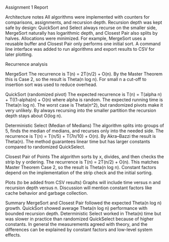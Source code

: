 Assignment 1 Report

Architecture notes
All algorithms were implemented with counters for comparisons, assignments, and recursion depth. Recursion depth was kept safe by design: QuickSort and Select always recurse on the smaller side, MergeSort naturally has logarithmic depth, and Closest Pair also splits by halves. Allocations were minimized. For example, MergeSort uses a reusable buffer and Closest Pair only performs one initial sort. A command line interface was added to run algorithms and export results to CSV for later plotting.

Recurrence analysis

MergeSort
The recurrence is T(n) = 2T(n/2) + O(n). By the Master Theorem this is Case 2, so the result is Theta(n log n). For small n a cut-off to insertion sort was used to reduce overhead.

QuickSort (randomized pivot)
The expected recurrence is T(n) = T(alpha n) + T((1-alpha)n) + O(n) where alpha is random. The expected running time is Theta(n log n). The worst case is Theta(n^2), but randomized pivots make it very unlikely. By always recursing into the smaller partition the recursion depth stays about O(log n).

Deterministic Select (Median of Medians)
The algorithm splits into groups of 5, finds the median of medians, and recurses only into the needed side. The recurrence is T(n) = T(n/5) + T(7n/10) + O(n). By Akra–Bazzi the result is Theta(n). The method guarantees linear time but has larger constants compared to randomized QuickSelect.

Closest Pair of Points
The algorithm sorts by x, divides, and then checks the strip by y ordering. The recurrence is T(n) = 2T(n/2) + O(n). This matches Master Theorem Case 2, so the result is Theta(n log n). Constant factors depend on the implementation of the strip check and the initial sorting.

Plots
(to be added from CSV results)
Graphs will include time versus n and recursion depth versus n. Discussion will mention constant factors like cache behavior and garbage collection.

Summary
MergeSort and Closest Pair followed the expected Theta(n log n) growth. QuickSort showed average Theta(n log n) performance with bounded recursion depth. Deterministic Select worked in Theta(n) time but was slower in practice than randomized QuickSelect because of higher constants. In general the measurements agreed with theory, and the differences can be explained by constant factors and low-level system effects.